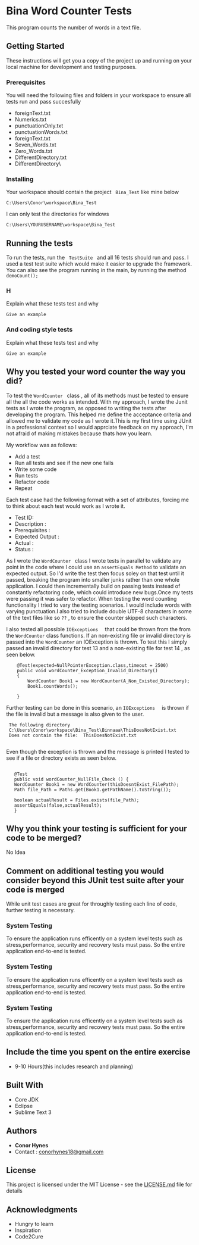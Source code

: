 # Bina Word Counter Tests

This program counts the number of words in a text file.

## Getting Started

These instructions will get you a copy of the project up and running on your local machine for development and testing purposes.

### Prerequisites

You will need the following files and folders in your workspace to ensure all tests run and pass succesfully
* foreignText.txt
* Numerics.txt
* punctuationOnly.txt
* punctuationWords.txt
* foreignText.txt
* Seven_Words.txt
* Zero_Words.txt
* DifferentDirectory.txt
* DifferentDirectory\ 

### Installing

Your workspace should contain the project ``` Bina_Test```  like mine below

```
C:\Users\Conor\workspace\Bina_Test
```

I can only test the directories for windows 

```
C:\Users\YOURUSERNAME\workspace\Bina_Test
```



## Running the tests

To run the tests, run the ```  TestSuite  ``` and all 16 tests should run and pass. I used a test  test suite which would make it easier to upgrade the framework.
You can also see the program running in the main, by running the method ``` demoCount(); ```

### H

Explain what these tests test and why

```
Give an example
```

### And coding style tests

Explain what these tests test and why

```
Give an example
```
## Why you tested your word counter the way you did?
To test the  ``` WordCounter  ``` class , all of its methods must be tested to ensure all the all the code works as intended. With my approach, I wrote the Junit tests as I wrote the program, as opposed to writing the tests after developing the program. This helped me define the acceptance criteria and allowed me to validate my code as I wrote it.This is my first time using JUnit in a professional context so I would apprciate  feedback on my approach, I'm not afraid of making mistakes because thats how you learn.

My workflow was as follows:
* Add a test
* Run all tests and see if the new one fails
* Write some code
* Run tests
* Refactor code
* Repeat

Each test case had the following format with  a set of attributes, forcing me to think about each test would work as I wrote it.
*  Test ID: 
*  Description : 
*  Prerequisites : 
*  Expected Output : 
*  Actual : 
*  Status :

As I wrote the  ``` WordCounter  ```  class I wrote tests in parallel to validate any point in the code where I could use an ```assertEquals Method```  to validate an expected output.  So I'd write the test then focus soley on that test until it passed, breaking the program into smaller junks rather than one whole application. I could then incrementally build on passing tests  instead of constantly refactoring code, which could introduce  new bugs.Once my tests were passing it was safer to refactor. When testing the word counting functionality I tried to vary the testing scenarios. I would include words with varying punctuation.I also tried to include double UTF-8 characters in some of the text files like so ```??``` , to ensure the counter skipped such characters. 

I also tested all possible  ``` IOExceptions   ```   that could be thrown from the from the ```WordCounter``` class functions. 
If an non-existing file or invalid directory is passed into the ```WordCounter``` an IOException is thrown. To test this I simply passed  an invalid directory for test 13 and a non-existing file for test 14 , as seen below.

```
    @Test(expected=NullPointerException.class,timeout = 2500)
    public void wordCounter_Exception_Invalid_Directory() 
    {
    	WordCounter Book1 = new WordCounter(A_Non_Existed_Directory);
    	Book1.countWords();
    	
    }
```

Further testing can be done in this scenario, an ``` IOExceptions   ``` is thrown if the file is invalid but a message is also given to the user.

```
 The following directory 
 C:\Users\Conor\workspace\Bina_Test\Binnaaa\ThisDoesNotExist.txt 
 Does not contain the file:  ThisDoesNotExist.txt


```

 Even though the exception is thrown and the message is printed I tested to see if a file or directory exists as seen below.
 
 ```
 
    @Test
    public void wordCounter_NullFile_Check () {
    WordCounter Book1 = new WordCounter(thisDoesntExist_FilePath);
    Path file_Path = Paths.get(Book1.getPathName().toString());
    	
    boolean actualResult = Files.exists(file_Path);
    assertEquals(false,actualResult);
    }
 
```

## Why you think your testing is sufficient for your code to be merged?
No Idea

## Comment on additional testing you would consider beyond this JUnit test suite after your code is merged
While unit test cases are great for throughly testing each line of code, further testing is necessary.

### System Testing

To ensure the application runs efficently on a system level tests such as stress,performance, security and recovery tests must pass. So the entire application end-to-end is tested.

### System Testing

To ensure the application runs efficently on a system level tests such as stress,performance, security and recovery tests must pass. So the entire application end-to-end is tested.


### System Testing

To ensure the application runs efficently on a system level tests such as stress,performance, security and recovery tests must pass. So the entire application end-to-end is tested.



## Include the time you spent on the entire exercise 
* 9-10 Hours(this includes research and planning)

## Built With

* Core JDK
* Eclipse
* Sublime Text 3



## Authors

* **Conor Hynes** 
* Contact : conorhynes18@gmail.com

## License

This project is licensed under the MIT License - see the [LICENSE.md](LICENSE.md) file for details

## Acknowledgments

* Hungry to learn
* Inspiration
* Code2Cure

